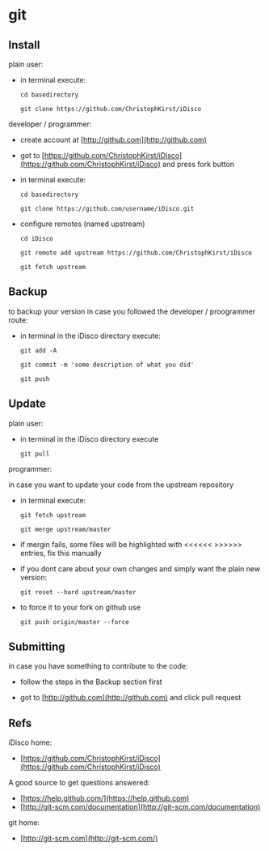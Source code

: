 git
===


Install
-------

plain user:

 * in terminal execute: 
 
    `cd basedirectory`
 
    `git clone https://github.com/ChristophKirst/iDisco`


developer / programmer:

  * create account at [http://github.com](http://github.com)

  * got to [https://github.com/ChristophKirst/iDisco](https://github.com/ChristophKirst/iDisco) and press fork button 

  * in terminal execute:
	
	`cd basedirectory`

	`git clone https://github.com/username/iDisco.git`
	
  * configure remotes (named upstream)
        
	`cd iDisco`

	`git remote add upstream https://github.com/ChristophKirst/iDisco`

	`git fetch upstream`


Backup
------

to backup your version in case you followed the developer / proogrammer route:

  * in terminal in the iDisco directory execute:

      `git add -A`

      `git commit -m 'some description of what you did'`

      `git push`


Update
------    

plain user:

  * in terminal in the iDisco directory execute
     
      `git pull`


programmer: 

in case you want to update your code from the upstream repository

  * in terminal execute:
 
      `git fetch upstream`
      
      `git merge upstream/master`

  * if mergin fails, some files will be highlighted with <<<<<< >>>>>> entries, fix this manually

  * if you dont care about your own changes and simply want the plain new version:

      `git reset --hard upstream/master`

  * to force it to your fork on github use
       
	  `git push origin/master --force` 


Submitting
----------

in case you have something to contribute to the code:
 
  * follow the steps in the Backup section first

  * got to [http://github.com](http://github.com) and click pull request 


Refs
----

iDisco home:

  * [https://github.com/ChristophKirst/iDisco](https://github.com/ChristophKirst/iDisco)

A good source to get questions answered: 

  * [https://help.github.com/](https://help.github.com)
  * [http://git-scm.com/documentation](http://git-scm.com/documentation)

git home:

  * [http://git-scm.com](http://git-scm.com/)

